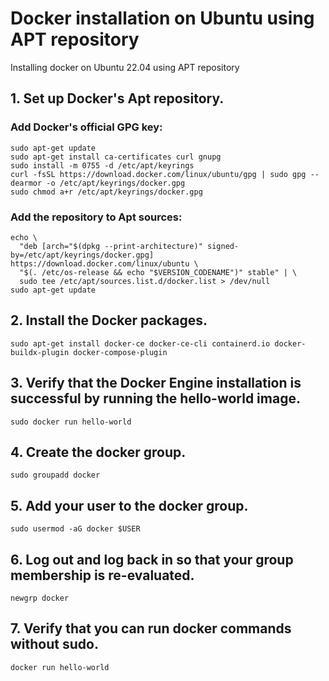 # Docker installation on Ubuntu using APT repository
Installing docker on Ubuntu 22.04 using APT repository

## 1. Set up Docker's Apt repository.
### Add Docker's official GPG key:
```
sudo apt-get update
sudo apt-get install ca-certificates curl gnupg
sudo install -m 0755 -d /etc/apt/keyrings
curl -fsSL https://download.docker.com/linux/ubuntu/gpg | sudo gpg --dearmor -o /etc/apt/keyrings/docker.gpg
sudo chmod a+r /etc/apt/keyrings/docker.gpg
```
### Add the repository to Apt sources:
```
echo \
  "deb [arch="$(dpkg --print-architecture)" signed-by=/etc/apt/keyrings/docker.gpg] https://download.docker.com/linux/ubuntu \
  "$(. /etc/os-release && echo "$VERSION_CODENAME")" stable" | \
  sudo tee /etc/apt/sources.list.d/docker.list > /dev/null
sudo apt-get update
```

## 2. Install the Docker packages.
```
sudo apt-get install docker-ce docker-ce-cli containerd.io docker-buildx-plugin docker-compose-plugin
```

## 3. Verify that the Docker Engine installation is successful by running the hello-world image.
```
sudo docker run hello-world
```

## 4. Create the docker group.
```
sudo groupadd docker
```

## 5. Add your user to the docker group.
```
sudo usermod -aG docker $USER
```

## 6. Log out and log back in so that your group membership is re-evaluated.
```
newgrp docker
```

## 7. Verify that you can run docker commands without sudo.
```
docker run hello-world
```
